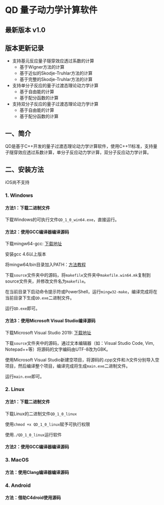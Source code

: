 # QD 量子动力学计算软件
## 最新版本 v1.0
## 版本更新记录
* 支持基元反应量子隧穿效应透过系数的计算              
  * 基于Wigner方法的计算                          
  * 基于近似的Skodje-Truhlar方法的计算            
  * 基于完整的Skodje-Truhlar方法的计算            
* 支持单分子反应的量子过渡态理论动力学计算            
  * 基于自由能的计算                              
  * 基于配分函数的计算                            
* 支持双分子反应的量子过渡态理论动力学计算            
  * 基于自由能的计算                              
  * 基于配分函数的计算                            
## 一、简介
QD是基于C++开发的量子过渡态理论动力学计算软件，使用C++11标准，支持量子隧穿效应透过系数计算，单分子反应动力学计算，双分子反应动力学计算。
## 二、安装方法
iOS尚不支持
### 1. Windows
#### 方法1：下载二进制文件
下载Windows的可执行文件```QD_1_0_win64.exe```，直接运行。
#### 方法2：使用GCC编译器编译源码
下载mingw64-gcc: [下载地址](https://sourceforge.net/projects/mingw-w64/files/latest/download)

安装gcc 4.6以上版本

将mingw64/bin目录加入PATH：[方法教程](https://blog.csdn.net/Flood_Dragon/article/details/12363705)

下载```source```文件夹中的源码，将```makefile```文件夹中```makefile.win64.mk```复制到source文件夹，并修改文件名为```makefile```。

在当前目录下启动命令提示符或PowerShell，运行```mingw32-make```，编译完成将在当前目录下生成```QD.exe```二进制文件。

运行```QD.exe```即可。
#### 方法3：使用Microsoft Visual Studio编译源码
下载Microsoft Visual Studio 2019: [下载地址](https://visualstudio.microsoft.com/zh-hans/downloads/)

下载```source```文件夹中的源码，通过文本编辑器（如：Visual Studio Code, Vim, Notepad++等）将源码的文字编码由UTF-8改为GBK。

使用Microsoft Visual Studio新建空项目，将源码的.cpp文件和.h文件分别导入空项目，然后编译整个项目，编译完成将生成```main.exe```二进制文件。

运行```main.exe```即可。
### 2. Linux
#### 方法1：下载二进制文件
下载Linux的二进制文件```QD_1_0_linux```

使用```chmod +x QD_1_0_linux```赋予可执行权限

使用```./QD_1_0_linux```运行软件
#### 方法2：使用GCC编译器编译源码
### 3. MacOS
#### 方法：使用Clang编译器编译源码
### 4. Android
#### 方法：借助C4droid使用源码
